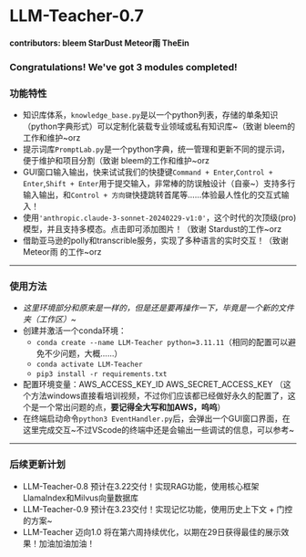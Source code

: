 # LLM-Teacher-0.7

#### contributors: bleem StarDust Meteor雨 TheEin

### Congratulations! We've got 3 modules completed!

### 功能特性
- 知识库体系，`knowledge_base.py`是以一个python列表，存储的单条知识（python字典形式）可以定制化装载专业领域或私有知识库~（致谢 bleem的工作和维护~orz
- 提示词库`PromptLab.py`是一个python字典，统一管理和更新不同的提示词，便于维护和项目分割（致谢 bleem的工作和维护~orz
- GUI窗口输入输出，快来试试我们的快捷键`Command + Enter`,`Control + Enter`,`Shift + Enter`用于提交输入，非常棒的防误触设计（自豪~）支持多行输入输出，和`Control + 方向键`快捷跳转首尾等……体验最人性化的交互式输入！
- 使用`'anthropic.claude-3-sonnet-20240229-v1:0'`，这个时代的次顶级(pro)模型，并且支持多模态。点击即可添加图片！（致谢 Stardust的工作~orz
- 借助亚马逊的polly和transcrible服务，实现了多种语言的实时交互！（致谢 Meteor雨 的工作~orz

---

### 使用方法
- *这里环境部分和原来是一样的，但是还是要再操作一下，毕竟是一个新的文件夹（工作区）~*
- 创建并激活一个conda环境：
    - ```conda create --name LLM-Teacher python=3.11.11```（相同的配置可以避免不少问题，大概……）
    - ```conda activate LLM-Teacher```
    - ```pip3 install -r requirements.txt```
- 配置环境变量：AWS_ACCESS_KEY_ID AWS_SECRET_ACCESS_KEY （这个方法windows直接看培训视频，不过你们应该都已经做好永久的配置了，这个是一个常出问题的点，**要记得全大写和加AWS，呜呜**）
- 在终端启动命令```python3 EventHandler.py```后，会弹出一个GUI窗口界面，在这里完成交互~不过VScode的终端中还是会输出一些调试的信息，可以参考~

---
### 后续更新计划
- LLM-Teacher-0.8 预计在3.22交付！实现RAG功能，使用核心框架LlamaIndex和Milvus向量数据库
- LLM-Teacher-0.9 预计在3.23交付！实现记忆功能，使用历史上下文 + 门控的方案~
- LLM-Teacher 迈向1.0 将在第六周持续优化，以期在29日获得最佳的展示效果！加油加油加油！